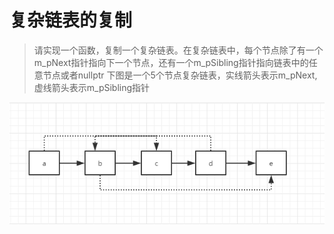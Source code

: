 # 复杂链表的复制

> 请实现一个函数，复制一个复杂链表。在复杂链表中，每个节点除了有一个m_pNext指针指向下一个节点，还有一个m_pSibling指针指向链表中的任意节点或者nullptr
> 下图是一个5个节点复杂链表，实线箭头表示m_pNext,虚线箭头表示m_pSibling指针

![](../img/9.png)

